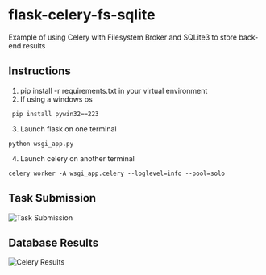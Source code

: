 # flask-celery-fs-sqlite
Example of using Celery with Filesystem Broker and SQLite3 to store back-end results

## Instructions
1. pip install -r requirements.txt in your virtual environment
2. If using a windows os
  ```
   pip install pywin32==223 
  ``` 
3. Launch flask on one terminal
  ```
  python wsgi_app.py 
  ```
4. Launch celery on another terminal
```
celery worker -A wsgi_app.celery --loglevel=info --pool=solo
```

## Task Submission
![Task Submission](https://quantmill.s3.eu-west-2.amazonaws.com/github/celery-sqlite.png)

## Database Results
![Celery Results](https://quantmill.s3.eu-west-2.amazonaws.com/github/celery-results.PNG)


